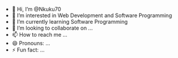 - 👋 Hi, I’m @Nkuku70
- 👀 I’m interested in Web Development and Software Programming
- 🌱 I’m currently learning Software Programming
- 💞️ I’m looking to collaborate on ...
- 📫 How to reach me ...
- 😄 Pronouns: ...
- ⚡ Fun fact: ...

<!---
Nkuku70/Nkuku70 is a ✨ special ✨ repository because its `README.md` (this file) appears on your GitHub profile.
You can click the Preview link to take a look at your changes.
--->

